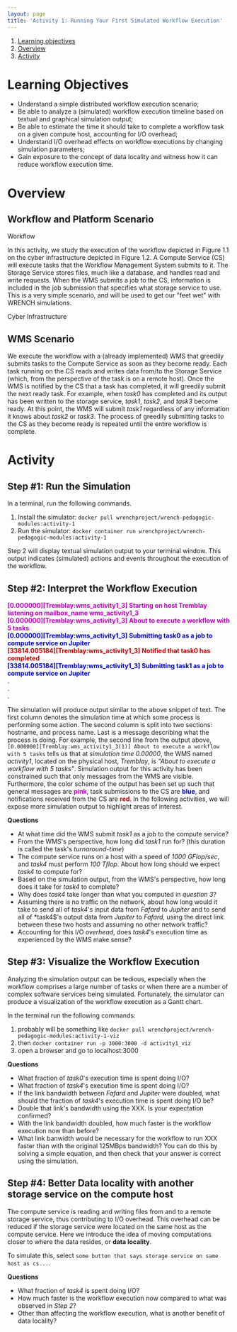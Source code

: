 ```yaml
---
layout: page
title: 'Activity 1: Running Your First Simulated Workflow Execution'
---
```


1. [Learning objectives](#learning-objectives)
2. [Overview](#overview)
3. [Activity](#activity)


# Learning Objectives

  - Understand a simple distributed workflow execution scenario;
  - Be able to analyze a (simulated) workflow execution timeline based on textual
    and graphical simulation output;
  - Be able to estimate the time it should take to complete a workflow task on a
    given compute host, accounting for I/O overhead;
  - Understand I/O overhead effects on workflow executions by changing simulation parameters;
  - Gain exposure to the concept of data locality and witness how it can reduce workflow execution time.


# Overview

## Workflow and Platform Scenario

<object class="figure" type="image/svg+xml" data="{{ site.baseurl }}/public/img/activity_1/workflow.svg">Workflow</object>

In this activity, we study the execution of the workflow depicted in Figure 1.1 on the cyber infrastructure depicted in
Figure 1.2. A Compute Service (CS) will execute tasks that the Workflow Management System
submits to it. The Storage Service stores files, much like a database, and handles read and write requests. When the WMS submits a job to the CS, information is included in the
job submission that specifies what storage service to use.
This is a very simple scenario, and will be used to get our "feet wet" with WRENCH simulations.

<object class="figure" type="image/svg+xml" data="{{ site.baseurl }}/public/img/activity_1/cyber_infrastructure.svg">Cyber Infrastructure</object>

## WMS Scenario

We execute the workflow with a (already implemented) WMS that greedily submits tasks
to the Compute Service as soon as they become ready. Each task running on the CS reads and writes data
from/to the Storage Service (which, from the perspective of the task is on a remote host).
Once the WMS is notified by the CS that a task has completed, it will greedily submit the next ready task.
For example, when *task0* has completed and its output has been written to the storage service,
*task1*, *task2*, and *task3* become ready. At this point, the WMS will submit *task1* regardless of
any information it knows about *task2* or *task3*.
The process of greedily submitting tasks to the CS as they become ready is repeated until
the entire workflow is complete.

# Activity

## Step #1: Run the Simulation

In a terminal, run the following commands.

1. Install the simulator: `docker pull wrenchproject/wrench-pedagogic-modules:activity-1`
2. Run the simulator: `docker container run wrenchproject/wrench-pedagogic-modules:activity-1`

Step 2 will display textual simulation output to your terminal window. This output indicates
(simulated) actions and events throughout the execution of the workflow.

## Step #2: Interpret the Workflow Execution

<div class="wrench-output">
<span style="font-weight:bold;color:rgb(187,0,187)">[0.000000][Tremblay:wms_activity1_3] Starting on host Tremblay listening on mailbox_name wms_activity1_3<br></span>
<span style="font-weight:bold;color:rgb(187,0,187)">[0.000000][Tremblay:wms_activity1_3] About to execute a workflow with 5 tasks<br></span>
<span style="font-weight:bold;color:rgb(0,0,187)">[0.000000][Tremblay:wms_activity1_3] Submitting task0 as a job to compute service on Jupiter<br></span>
<span style="font-weight:bold;color:rgb(187,0,0)">[33814.005184][Tremblay:wms_activity1_3] Notified that task0 has completed<br></span>
<span style="font-weight:bold;color:rgb(0,0,187)">[33814.005184][Tremblay:wms_activity1_3] Submitting task1 as a job to compute service on Jupiter<br></span>
<span>.<br></span>
<span>.<br></span>
<span>.<br></span>
</div>

The simulation will produce output similar to the above snippet of text. The first column denotes the simulation time at which some process is performing some action.
The second column is split into two sections: hostname, and process name. Last is a message describing what the process is doing. For example, the second line from the output
above, `[0.000000][Tremblay:wms_activity1_3(1)] About to execute a workflow with 5 tasks` tells us
that at *simulation time 0.00000*, the WMS named *activity1*, located on the physical host, *Tremblay*, is *"About to execute a workflow with 5 tasks"*.
Simulation output for this activity has been constrained such that only messages from the WMS are visible. Furthermore, the color scheme of the
output has been set up such that general messages are <span style="font-weight:bold;color:rgb(187,0,187)">pink</span>, task submissions to the CS are
<span style="font-weight:bold;color:rgb(0,0,187)">blue</span>, and notifications received from the CS are
<span style="font-weight:bold;color:rgb(187,0,0)">red</span>. In the following activities, we will expose more simulation output to highlight
areas of interest.

**Questions**
  - At what time did the WMS submit *task1* as a job to the compute service?
  - From the WMS's perspective, how long did *task1* run for?
    (this duration is called the task's *turnaround-time*)
  - The compute service runs on a host with a speed of *1000 GFlop/sec*, and *task4*
    must perform *100 Tflop*. About how long should we expect *task4* to compute for?
  - Based on the simulation output, from the WMS's perspective, how long does it take
    for *task4* to complete?
  - Why does *task4* take longer than what you computed in *question 3*?
  - Assuming there is no traffic on the network, about how long would it take to send all of
    *task4*'s input data from *Fafard* to *Jupiter* and to send all of *task4$'s output data
    from *Jupiter* to *Fafard*, using the direct link between these two hosts and assuming no other
    network traffic?
  - Accounting for this I/O *overhead*, does *task4*'s execution time as experienced by the WMS make sense?


## Step #3: Visualize the Workflow Execution

Analyzing the simulation output can be tedious, especially when the workflow comprises
a large number of tasks or when there are a number of complex software services being
simulated. Fortunately, the simulator can produce a visualization of the workflow execution
as a Gantt chart.

In the terminal run the following commands:
1. probably will be something like `docker pull wrenchproject/wrench-pedagogic-modules:activity-1-viz`
2. then `docker container run -p 3000:3000 -d activity1_viz`
3. open a browser and go to localhost:3000

**Questions**
  - What fraction of *task0*'s execution time is spent doing I/O?
  - What fraction of *task4*'s execution time is spent doing I/O?
  - If the link bandwidth between *Fafard* and *Jupiter* were doubled, what should
    the fraction of *task4*'s execution time is spent doing I/O be?
  - Double that link's bandwidth using the XXX. Is your expectation confirmed?
  - With the link bandwidth doubled, how much faster is the workflow execution now than before?
  - What link banwidth would be necessary for the workflow to run XXX faster
    than with the original 125MBps bandwidth? You can do this by solving a simple equation, and
     then check that your answer is correct using the simulation.

## Step #4: Better Data locality with another storage service on the compute host

The compute service is reading and writing files from and to a remote storage service, thus contributing
to I/O overhead. This overhead can be reduced if the storage service were located on the same host as
the compute service. Here we introduce the idea of moving computations closer to where the
data resides, or **data locality**.

To simulate this, select `some button that says storage service on same host as cs...`.

**Questions**
  - What fraction of *task4* is spent doing I/O?
  - How much faster is the workflow execution now compared to what was observed in *Step 2*?
  - Other than affecting the workflow execution, what is another benefit of data locality?
